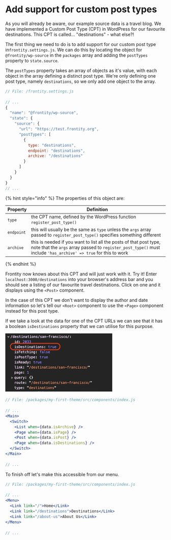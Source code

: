 # Add support for custom post types

As you will already be aware, our example source data is a travel blog. We have implemented a Custom Post Type (CPT) in WordPress for our favourite destinations. This CPT is called... "destinations" - what else?!

The first thing we need to do is to add support for our custom post type in`frontity.settings.js`. We can do this by locating the object for `@frontity/wp-source` in the `packages` array and adding the `postTypes` property to `state.source`.

The `postTypes` property takes an array of objects as it's value, with each object in the array defining a distinct post type. We're only defining one post type, namely `destinations`, so we only add one object to the array.

```jsx
// File: /frontity.settings.js

// ...
{
  "name": "@frontity/wp-source",
  "state": {
    "source": {
      "url": "https://test.frontity.org",
      "postTypes": [
        {
          type: "destinations",
          endpoint: "destinations",
          archive: "/destinations"
        }
      ]
    }
  }
}
// ...
```

{% hint style="info" %}
The properties of this object are:

| Property   | Definition                                                                                                                                                                            |
| ---------- | ------------------------------------------------------------------------------------------------------------------------------------------------------------------------------------- |
| `type`     | the CPT name, defined by the WordPress function `register_post_type()`                                                                                                                |
| `endpoint` | this will usually be the same as `type` unless the `args` array passed to `register_post_type()` specifies something different                                                        |
| `archive`  | this is needed if you want to list all the posts of that post type, note that the `args` array passed to `register_post_type()` must include `'has_archive' => true` for this to work |

{% endhint %}

Frontity now knows about this CPT and will just work with it. Try it! Enter `localhost:3000/destinations` into your browser's address bar and you should see a listing of our favourite travel destinations. Click on one and it displays using the `<Post>` component.

In the case of this CPT we don't want to display the author and date information so let's tell our `<Root>` component to use the `<Page>` component instead for this post type.

If we take a look at the data for one of the CPT URLs we can see that it has a boolean `isDestinations` property that we can utilise for this purpose.

<p>
  <img alt="Frontity in the console" src="../assets/part6img1.png">
</p>

```jsx
// File: /packages/my-first-theme/src/components/index.js

// ...
<Main>
  <Switch>
    <List when={data.isArchive} />
    <Page when={data.isPage} />
    <Post when={data.isPost} />
    <Page when={data.isDestinations} />
  </Switch>
</Main>

// ...
```

To finish off let's make this accessible from our menu.

```jsx
// File: /packages/my-first-theme/src/components/index.js

// ...
<Menu>
  <Link link="/">Home</Link>
  <Link link="/destinations">Destinations</Link>
  <Link link="/about-us">About Us</Link>
</Menu>

// ...
```
